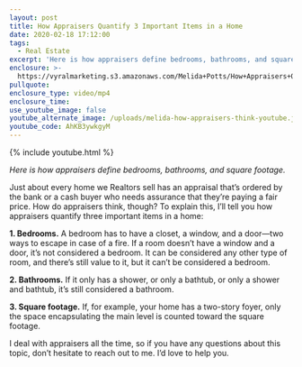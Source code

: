 ```yaml
---
layout: post
title: How Appraisers Quantify 3 Important Items in a Home
date: 2020-02-18 17:12:00
tags:
  - Real Estate
excerpt: 'Here is how appraisers define bedrooms, bathrooms, and square footage.'
enclosure: >-
  https://vyralmarketing.s3.amazonaws.com/Melida+Potts/How+Appraisers+Quantify+3+Important+Items+in+a+Home.mp4
pullquote:
enclosure_type: video/mp4
enclosure_time:
use_youtube_image: false
youtube_alternate_image: /uploads/melida-how-appraisers-think-youtube.jpg
youtube_code: AhKB3ywkgyM
---
```


{% include youtube.html %}

*Here is how appraisers define bedrooms, bathrooms, and square footage.*

Just about every home we Realtors sell has an appraisal that’s ordered by the bank or a cash buyer who needs assurance that they’re paying a fair price. How do appraisers think, though? To explain this, I’ll tell you how appraisers quantify three important items in a home:

**1\. Bedrooms.** A bedroom has to have a closet, a window, and a door—two ways to escape in case of a fire. If a room doesn’t have a window and a door, it’s not considered a bedroom. It can be considered any other type of room, and there’s still value to it, but it can’t be considered a bedroom.&nbsp;

**2\. Bathrooms.** If it only has a shower, or only a bathtub, or only a shower and bathtub, it’s still considered a bathroom.&nbsp;

**3\. Square footage.** If, for example, your home has a two-story foyer, only the space encapsulating the main level is counted toward the square footage.&nbsp;

I deal with appraisers all the time, so if you have any questions about this topic, don’t hesitate to reach out to me. I’d love to help you.